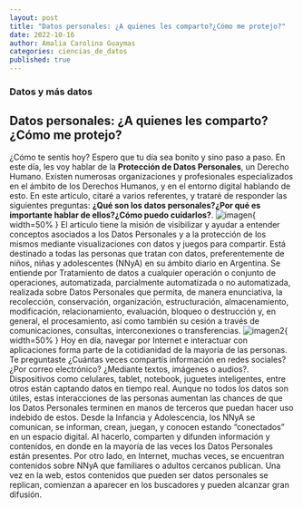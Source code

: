 ```yaml
---
layout: post
title: "Datos personales: ¿A quienes les comparto?¿Cómo me protejo?"
date: 2022-10-16 
author: Amalia Carolina Guaymas
categories: ciencias_de_datos
published: true 
---
```


### Datos y más datos
## Datos personales: ¿A quienes les comparto?¿Cómo me protejo?

¿Cómo te sentís hoy? Espero que tu día sea bonito y sino paso a paso.
En este día, les voy hablar de la **Protección de Datos Personales**, un Derecho Humano. Existen numerosas organizaciones y profesionales especializados en el ámbito de los Derechos Humanos, y en el entorno digital hablando de esto. En este artículo, citaré a varios referentes, y trataré de responder las siguientes preguntas: **¿Qué son los datos personales?¿Por qué es importante hablar de ellos?¿Cómo puedo cuidarlos?**.
![imagen]({{site.baseurl}}/img/posts/dp20221113_1.png){ width=50% }
El artículo tiene la misión de visibilizar y ayudar a entender conceptos asociados a los Datos Personales y a la protección de los mismos mediante visualizaciones con datos y juegos para compartir. Está destinado a todas las personas que tratan con datos, preferentemente de niños, niñas y adolescentes (NNyA) en su ámbito diario en Argentina.
Se entiende por Tratamiento de datos a cualquier operación o conjunto de operaciones, automatizada, parcialmente automatizada o no automatizada, realizada sobre Datos Personales que permita, de manera enunciativa, la recolección, conservación, organización, estructuración, almacenamiento, modificación, relacionamiento, evaluación, bloqueo o destrucción y, en general, el procesamiento, así como también su cesión a través de comunicaciones, consultas, interconexiones o transferencias. 
![imagen2]({{site.baseurl}}/img/posts/dp20221113_2.png){ width=50% }
Hoy en día, navegar por Internet e interactuar con aplicaciones forma parte de la cotidianidad de la mayoría de las personas. Te preguntaste ¿Cuántas veces compartís información en redes sociales? ¿Por correo electrónico? ¿Mediante textos, imágenes o audios?. Dispositivos como celulares, tablet, notebook, juguetes inteligentes, entre otros están captando datos en tiempo real. Aunque no todos los datos son útiles, estas interacciones de las personas aumentan las chances de que los Datos Personales terminen en manos de terceros que puedan hacer uso indebido de estos. 
Desde la Infancia y Adolescencia, los NNyA se comunican, se informan, crean, juegan, y conocen estando “conectados” en un espacio digital. Al hacerlo, comparten y difunden información y contenidos, en donde en la mayoría de las veces los Datos Personales están presentes. Por otro lado, en Internet, muchas veces, se encuentran contenidos sobre NNyA que familiares o adultos cercanos publican. Una vez en la web, estos contenidos que pueden ser datos personales se replican, comienzan a aparecer en los buscadores y pueden alcanzar gran difusión.

